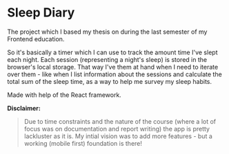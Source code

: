 # Sleep Diary

The project which I based my thesis on during the last semester of my Frontend education.

So it's basically a timer which I can use to track the amount time I've slept each night. Each session (representing a night's sleep) is stored in the browser's local storage. That way I've them at hand when I need to iterate over them - like when I list information about the sessions and calculate the total sum of the sleep time, as a way to help me survey my sleep habits.

Made with help of the React framework.

**Disclaimer:**
> Due to time constraints and the nature of the course (where a lot of focus was on documentation and report writing) the app is pretty lackluster as it is. My intial vision was to add more features - but a working (mobile first) foundation is there!

